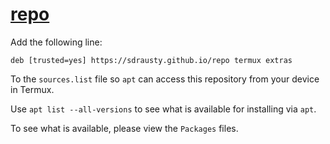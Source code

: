 # [repo](https://github.com/sdrausty/repo)

Add the following line:
```
deb [trusted=yes] https://sdrausty.github.io/repo termux extras
```
To the `sources.list` file so `apt` can access this repository from your device in Termux.

Use `apt list --all-versions` to see what is available for installing via `apt`.

To see what is available, please view the `Packages` files. 
